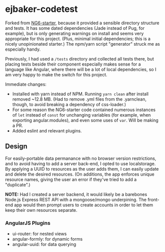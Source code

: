# ejbaker-codetest
Forked from [NG6-starter](https://github.com/AngularClass/NG6-starter), because it provided a sensible directory structure and tests. It has some dated dependencies (Jade instead of Pug, for example), but is only generating warnings on install and seems very appropriate for this project. (Plus, minimal initial dependencies; this is a nicely unopinionated starter.) The npm/yarn script "generator" struck me as especially handy.

Previously, I had used a `/tests` directory and collected all tests there, but placing tests beside their component especially makes sense for a language like Angular, where there will be a lot of local dependencies, so I am very happy to make the switch for this project.

Immediate changes:
* Installed with yarn instead of NPM. Running `yarn clean` after install removed ~12.8 MB. (Had to remove .yml files from the .yarnclean, though, to avoid breaking a dependency of css-loader.)
* For some reason the NG6-starter code contained numerous instances of `let` instead of `const` for unchanging variables (for example, when exporting angular.modules), and even some uses of `var`. Will be making a PR.
* Added eslint and relevant plugins.

## Design
For easily-portable data permanance with no browser version restrictions, and to avoid having to add a server back-end, I opted to use localstorage. By applying a UUID to resources as the user adds them, I can easily update and delete the desired resources. (On additions, the app enforces unique resource names, giving the user an error if they've tried to add a "duplicate".)

**NOTE:** Had I created a server backend, it would likely be a barebones Node.js Express REST API with a mongoose/mongo underpining. The front-end app would then prompt users to create accounts in order to let them keep their own resources separate.

### AngularJS Plugins
* ui-router: for nested views
* angular-formly: for dynamic forms
* angular-uuid: for data querying
